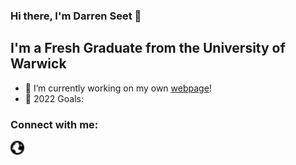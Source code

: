 ### Hi there, I'm Darren Seet 👋

## I'm a Fresh Graduate from the University of Warwick
- 🔭 I’m currently working on my own [webpage][website]!
- 🥅 2022 Goals: 

### Connect with me:

[<img align="left" alt="SpliceReborn" width="22px" src="https://raw.githubusercontent.com/iconic/open-iconic/master/svg/globe.svg" />][website]

<br />
<br />

[website]: https://darrenseet.com

